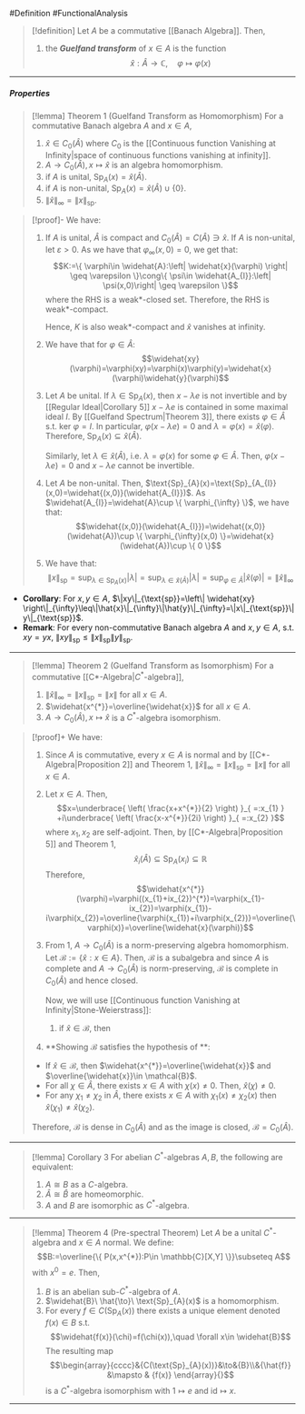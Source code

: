 #Definition #FunctionalAnalysis 

> [!definition]
> Let $A$ be a commutative [[Banach Algebra]]. Then, 
> 1. the ***Guelfand transform*** of $x\in A$ is the function $$\widehat{x}:\widehat{A}\to \mathbb{C},\quad \varphi\mapsto \varphi(x)$$
---
##### Properties
> [!lemma] Theorem 1 (Guelfand Transform as Homomorphism)
> For a commutative Banach algebra $A$ and $x\in A$, 
> 1. $\widehat{x}\in C_{0}(\widehat{A})$ where $C_{0}$ is the [[Continuous function Vanishing at Infinity|space of continuous functions vanishing at infinity]].
> 2. $A\to C_{0}(\widehat{A}),x\mapsto \widehat{x}$ is an algebra homomorphism.
> 3. if $A$ is unital, $\text{Sp}_{A}(x)=\widehat{x}(\widehat{A})$.
> 4. if $A$ is non-unital, $\text{Sp}_{A}(x)=\widehat{x}(\widehat{A})\cup \{ 0 \}$.
> 5. $\|\widehat{x}\|_{\infty}=\|x\|_{\text{sp}}$.

> [!proof]-
> We have: 
> 1. If $A$ is unital, $\widehat{A}$ is compact and $C_{0}(\widehat{A})=C(\widehat{A})\ni \widehat{x}$. 
>    If $A$ is non-unital, let $\varepsilon>0$. As we have that $\varphi_{\infty}(x,0)=0$, we get that: $$K:=\{ \varphi\in \widehat{A}:\left| \widehat{x}(\varphi) \right| \geq \varepsilon \}\cong\{ \psi\in \widehat{A_{I}}:\left| \psi(x,0)\right| \geq \varepsilon \}$$where the RHS is a weak\*-closed set. Therefore, the RHS is weak\*-compact.
>    
>    Hence, $K$ is also weak\*-compact and $\widehat{x}$ vanishes at infinity.
> 2. We have that for $\varphi\in \widehat{A}$: $$\widehat{xy}(\varphi)=\varphi(xy)=\varphi(x)\varphi(y)=\widehat{x}(\varphi)\widehat{y}(\varphi)$$
> 3. Let $A$ be unital. If $\lambda\in \text{Sp}_{A}(x)$, then $x-\lambda e$ is not invertible and by [[Regular Ideal|Corollary 5]] $x-\lambda e$ is contained in some maximal ideal $I$. By [[Guelfand Spectrum|Theorem 3]], there exists $\varphi\in \widehat{A}$ s.t. $\text{ker }\varphi=I$. In particular, $\varphi(x-\lambda e)=0$ and $\lambda=\varphi(x)=\widehat{x}(\varphi)$. Therefore, $\text{Sp}_{A}(x)\subseteq \widehat{x}(\widehat{A})$.
>    
>    Similarly, let $\lambda\in \widehat{x}(\widehat{A})$, i.e. $\lambda=\varphi(x)$ for some $\varphi\in \widehat{A}$. Then, $\varphi(x-\lambda e)=0$ and $x-\lambda e$ cannot be invertible.
> 4. Let $A$ be non-unital. Then, $\text{Sp}_{A}(x)=\text{Sp}_{A_{I}}(x,0)=\widehat{(x,0)}(\widehat{A_{I}})$. As $\widehat{A_{I}}=\widehat{A}\cup \{ \varphi_{\infty} \}$, we have that: $$\widehat{(x,0)}(\widehat{A_{I}})=\widehat{(x,0)}(\widehat{A})\cup \{ \varphi_{\infty}(x,0) \}=\widehat{x}(\widehat{A})\cup \{ 0 \}$$
> 5. We have that: $$\|x\|_{\text{sp}}=\sup_{\lambda\in \text{Sp}_{A}(x)}\left| \lambda \right| =\sup_{\lambda\in \widehat{x}(\widehat{A})}\left| \lambda \right| = \sup_{\varphi\in \widehat{A}}\left| \widehat{x}(\varphi) \right| =\left\| \widehat{x} \right\| _{\infty}$$
>     
- **Corollary**: For $x,y\in A$, $\|xy\|_{\text{sp}}=\left\| \widehat{xy} \right\|_{\infty}\leq\|\hat{x}\|_{\infty}\|\hat{y}\|_{\infty}=\|x\|_{\text{sp}}\|y\|_{\text{sp}}$.
- **Remark**: For every non-commutative Banach algebra $A$ and $x,y\in A$, s.t. $xy=yx$, $\|xy\|_{\text{sp}}\leq\|x\|_{\text{sp}}\|y\|_{\text{sp}}$.
---
> [!lemma] Theorem 2 (Guelfand Transform as Isomorphism)
> For a commutative [[C*-Algebra|$C^{*}$-algebra]], 
> 1. $\|\widehat{x}\|_{\infty}=\|x\|_{\text{sp}}=\|x\|$ for  all $x\in A$.
> 2. $\widehat{x^{*}}=\overline{\widehat{x}}$ for all $x\in A$.
> 3. $A\to C_{0}(\widehat{A}),x\mapsto \widehat{x}$ is a $C^{*}$-algebra isomorphism.


> [!proof]+
> We have:
> 1. Since $A$ is commutative, every $x\in A$ is normal and by [[C*-Algebra|Proposition 2]] and Theorem 1, $\left\| \hat{x} \right\|_{\infty}=\|x\|_{\text{sp}}=\|x\|$ for all $x\in A$. 
> 2. Let $x\in A$. Then, $$x=\underbrace{ \left( \frac{x+x^{*}}{2} \right) }_{ =:x_{1} } +i\underbrace{ \left( \frac{x-x^{*}}{2i} \right) }_{ =:x_{2} }$$where $x_{1},x_{2}$ are self-adjoint. Then, by [[C*-Algebra|Proposition 5]] and Theorem 1, $$\widehat{x}_{i}(\widehat{A})\subseteq \text{Sp}_{A}(x_{i})\subseteq \mathbb{R}$$Therefore, $$\widehat{x^{*}}(\varphi)=\varphi((x_{1}+ix_{2})^{*})=\varphi(x_{1}-ix_{2})=\varphi(x_{1})-i\varphi(x_{2})=\overline{\varphi(x_{1})+i\varphi(x_{2})}=\overline{\varphi(x)}=\overline{\widehat{x}(\varphi)}$$
> 3. From 1, $A\to C_{0}(\widehat{A})$ is a norm-preserving algebra homomorphism. Let $\mathcal{B}:=\{ \widehat{x}: x\in A \}$. Then, $\mathcal{B}$ is a subalgebra and since $A$ is complete and $A\to C_{0}(\widehat{A})$ is norm-preserving, $\mathcal{B}$ is complete in $C_{0}(\widehat{A})$ and hence closed. 
>    
>    Now, we will use [[Continuous function Vanishing at Infinity|Stone-Weierstrass]]: 
>    1. if $\widehat{x}\in \mathcal{B}$, then 
> 
> 2. **Showing $\mathcal{B}$ satisfies the hypothesis of **:
> 	- If $\hat{x}\in \mathcal{B}$, then $\widehat{x^{*}}=\overline{\widehat{x}}$ and $\overline{\widehat{x}}\in \mathcal{B}$.
> 	- For all $\chi\in \hat{A}$, there exists $x\in A$ with $\chi(x)\neq 0$. Then, $\hat{x}(\chi)\neq 0$. 
> 	- For any $\chi_{1}\neq \chi_{2}$ in $\hat{A}$, there exists $x\in A$ with $\chi_{1}(x)\neq \chi_{2}(x)$ then $\hat{x}(\chi_{1})\neq \hat{x}(\chi_{2})$. 
> 	
> 	Therefore, $\mathcal{B}$ is dense in $C_{0}(\hat{A})$ and as the image is closed, $\mathcal{B}=C_{0}(\hat{A})$.
---
> [!lemma] Corollary 3
> For abelian $C^{*}$-algebras $A,B$, the following are equivalent:
> 1. $A\cong B$ as a $C$-algebra.
> 2. $\hat{A}\cong \hat{B}$ are homeomorphic.
> 3. $A$ and $B$ are isomorphic as $C^{*}$-algebra.
---
> [!lemma] Theorem 4 (Pre-spectral Theorem)
> Let $A$ be a unital $C^{*}$-algebra and $x\in A$ normal. We define: $$B:=\overline{\{ P(x,x^{*}):P\in \mathbb{C}[X,Y] \}}\subseteq A$$with $x^0=e$. Then, 
> 1. $B$ is an abelian sub-$C^{*}$-algebra of $A$.
> 2. $\widehat{B}\ \hat{\to}\ \text{Sp}_{A}(x)$ is a homomorphism. 
> 3. For every $f\in C(\text{Sp}_{A}(x))$ there exists a unique element denoted $f(x)\in B$ s.t. $$\widehat{f(x)}(\chi)=f(\chi(x)),\quad \forall x\in \widehat{B}$$The resulting map $$\begin{array}{cccc}&{C(\text{Sp}_{A}(x))}&\to&{B}\\&{\hat{f}} &\mapsto & {f(x)} \end{array}{}$$is a $C^{*}$-algebra isomorphism with $1\mapsto e$ and $\text{id}\mapsto x$.
---
